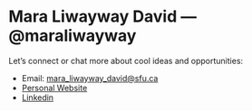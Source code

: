 # Mara Liwayway David — @maraliwayway

Let’s connect or chat more about cool ideas and opportunities:
- Email: mara_liwayway_david@sfu.ca
- [Personal Website](https://maraliwayway.com/)
- [Linkedin](https://www.linkedin.com/in/maraliwayway/)
